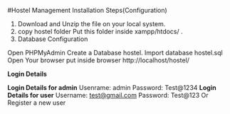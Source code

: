 #Hostel Management
Installation Steps(Configuration)

1. Download and Unzip the file on your local system.
2. copy hostel folder Put this folder inside xampp/htdocs/ .
3. Database Configuration

Open PHPMyAdmin
Create a Database hostel.
Import database hostel.sql
Open Your browser put inside browser http://localhost/hostel/

****************************Login Details****************************

****************************Login Details for admin**************************** 
Usenrame: admin
Password: Test@1234
****************************Login Details for user****************************
Username: test@gmail.com
Password: Test@123
Or Register a new user
